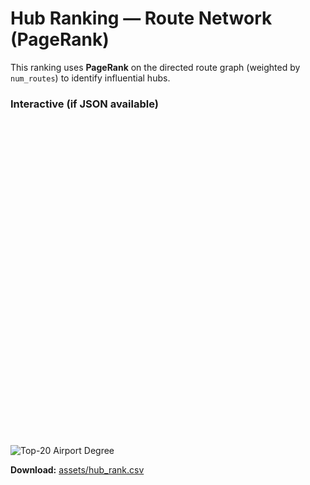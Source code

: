 # Hub Ranking — Route Network (PageRank)

This ranking uses **PageRank** on the directed route graph (weighted by `num_routes`) to identify influential hubs.

### Interactive (if JSON available)
<div id="hub_rank" style="height:520px;"></div>

<script src="https://cdn.plot.ly/plotly-2.32.0.min.js"></script>
<script>
(function () {
  function siteRoot() {
    var parts = location.pathname.split('/').filter(Boolean);
    return parts.length ? ('/' + parts[0] + '/') : '/';
  }
  function bust(u) {
    var v = Date.now();
    return u + (u.indexOf('?') > -1 ? '&' : '?') + 'v=' + v;
  }

  function render() {
    var jsonUrl = bust(siteRoot() + 'assets/hub_rank.json');
    var pngUrl  = siteRoot() + 'assets/network_degree_top20.png';  // ABSOLUTE to site root

    fetch(jsonUrl)
      .then(function (r) { if (!r.ok) throw new Error('HTTP ' + r.status + ' ' + jsonUrl); return r.json(); })
      .then(function (fig) {
        if (!fig || !fig.data) throw new Error('Invalid hub_rank.json');
        Plotly.newPlot('hub_rank', fig.data, fig.layout || {}, { displayModeBar: false, responsive: true });
      })
      .catch(function (err) {
        console.error('[hub-rank] falling back to PNG:', err);
        var el = document.getElementById('hub_rank');
        el.innerHTML = '<img src="' + pngUrl + '" alt="Top-20 Airport Degree" style="max-width:100%;height:auto">';
      });
  }

  // Support MkDocs Material instant loading
  if (window.document$ && typeof window.document$.subscribe === 'function') {
    window.document$.subscribe(render);
  } else if (document.readyState === 'loading') {
    document.addEventListener('DOMContentLoaded', render);
  } else {
    render();
  }
})();
</script>

<noscript>
  <img src="/{{ base_url }}/assets/network_degree_top20.png" alt="Top-20 Airport Degree" style="max-width:100%;height:auto">
</noscript>

**Download:** [assets/hub_rank.csv](../assets/hub_rank.csv)
